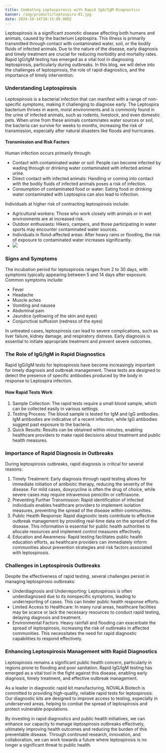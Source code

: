 ```yaml
---
title: Combating Leptospirosis with Rapid IgG/IgM Diagnostics
banner: /img/products/leptospira-01.jpg
date: 2024-10-14T18:15:00.000Z
---
```


Leptospirosis is a significant zoonotic disease affecting both humans and animals, caused by the bacterium Leptospira. This illness is primarily transmitted through contact with contaminated water, soil, or the bodily fluids of infected animals. Due to the nature of the disease, early diagnosis and timely treatment are crucial for reducing morbidity and mortality rates. Rapid IgG/IgM testing has emerged as a vital tool in diagnosing leptospirosis, particularly during outbreaks. In this blog, we will delve into the challenges of leptospirosis, the role of rapid diagnostics, and the importance of timely intervention.

### Understanding Leptospirosis

Leptospirosis is a bacterial infection that can manifest with a range of non-specific symptoms, making it challenging to diagnose early. The Leptospira bacterium thrives in warm, moist environments and is commonly found in the urine of infected animals, such as rodents, livestock, and even domestic pets. When urine from these animals contaminates water sources or soil, the bacteria can survive for weeks to months, increasing the risk of transmission, especially after natural disasters like floods and hurricanes.

#### Transmission and Risk Factors

Human infection occurs primarily through:

* Contact with contaminated water or soil: People can become infected by wading through or drinking water contaminated with infected animal urine.
* Direct contact with infected animals: Handling or coming into contact with the bodily fluids of infected animals poses a risk of infection.
* Consumption of contaminated food or water: Eating food or drinking water contaminated with Leptospira can also lead to infection.

Individuals at higher risk of contracting leptospirosis include:

* Agricultural workers: Those who work closely with animals or in wet environments are at increased risk.
* Outdoor enthusiasts: Hikers, campers, and those participating in water sports may encounter contaminated water sources.
* Individuals in flood-affected areas: After heavy rains or flooding, the risk of exposure to contaminated water increases significantly.
* ![](/img/24021-leptospirosis.webp)

### Signs and Symptoms

The incubation period for leptospirosis ranges from 2 to 30 days, with symptoms typically appearing between 5 and 14 days after exposure. Common symptoms include:

* Fever
* Headache
* Muscle aches
* Vomiting and nausea
* Abdominal pain
* Jaundice (yellowing of the skin and eyes)
* Conjunctival suffusion (redness of the eyes)

In untreated cases, leptospirosis can lead to severe complications, such as liver failure, kidney damage, and respiratory distress. Early diagnosis is essential to initiate appropriate treatment and prevent severe outcomes.

### The Role of IgG/IgM in Rapid Diagnostics

Rapid IgG/IgM tests for leptospirosis have become increasingly important for timely diagnosis and outbreak management. These tests are designed to detect the presence of specific antibodies produced by the body in response to Leptospira infection.

#### How Rapid Tests Work

1. Sample Collection: The rapid tests require a small blood sample, which can be collected easily in various settings.
2. Testing Process: The blood sample is tested for IgM and IgG antibodies. IgM antibodies are indicative of a recent infection, while IgG antibodies suggest past exposure to the bacteria.
3. Quick Results: Results can be obtained within minutes, enabling healthcare providers to make rapid decisions about treatment and public health measures.

### Importance of Rapid Diagnosis in Outbreaks

During leptospirosis outbreaks, rapid diagnosis is critical for several reasons:

1. Timely Treatment: Early diagnosis through rapid testing allows for immediate initiation of antibiotic therapy, reducing the severity of the disease. For mild cases, doxycycline is often the drug of choice, while severe cases may require intravenous penicillin or ceftriaxone.
2. Preventing Further Transmission: Rapid identification of infected individuals enables healthcare providers to implement isolation measures, preventing the spread of the disease within communities.
3. Public Health Response: Rapid diagnostic tests contribute to effective outbreak management by providing real-time data on the spread of the disease. This information is essential for public health authorities to allocate resources and implement control measures effectively.
4. Education and Awareness: Rapid testing facilitates public health education efforts, as healthcare providers can immediately inform communities about prevention strategies and risk factors associated with leptospirosis.

### Challenges in Leptospirosis Outbreaks

Despite the effectiveness of rapid testing, several challenges persist in managing leptospirosis outbreaks:

* Underdiagnosis and Underreporting: Leptospirosis is often underdiagnosed due to its nonspecific symptoms, leading to underreporting of cases. This can hinder public health response efforts.
* Limited Access to Healthcare: In many rural areas, healthcare facilities may be scarce or lack the necessary resources to conduct rapid testing, delaying diagnosis and treatment.
* Environmental Factors: Heavy rainfall and flooding can exacerbate the spread of leptospirosis, increasing the risk of outbreaks in affected communities. This necessitates the need for rapid diagnostic capabilities to respond effectively.

### Enhancing Leptospirosis Management with Rapid Diagnostics

Leptospirosis remains a significant public health concern, particularly in regions prone to flooding and poor sanitation. Rapid IgG/IgM testing has emerged as a vital tool in the fight against this disease, enabling early diagnosis, timely treatment, and effective outbreak management.

As a leader in diagnostic rapid kit manufacturing, NOVALA Biotech is committed to providing high-quality, reliable rapid tests for leptospirosis. Our diagnostic kits are designed to improve access to testing, especially in underserved areas, helping to combat the spread of leptospirosis and protect vulnerable populations.

By investing in rapid diagnostics and public health initiatives, we can enhance our capacity to manage leptospirosis outbreaks effectively, ultimately improving health outcomes and reducing the burden of this preventable disease. Through continued research, innovation, and collaboration, we can work towards a future where leptospirosis is no longer a significant threat to public health.


